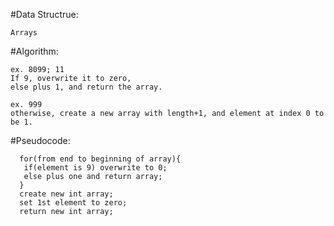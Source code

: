  #Data Structrue:
  
    Arrays
    
 #Algorithm:
 
    ex. 8099; 11
    If 9, overwrite it to zero,
    else plus 1, and return the array.
    
    ex. 999
    otherwise, create a new array with length+1, and element at index 0 to be 1.
    
 #Pseudocode:
 
      for(from end to beginning of array){
       if(element is 9) overwrite to 0;
       else plus one and return array;
      }
      create new int array;
      set 1st element to zero;
      return new int array;
